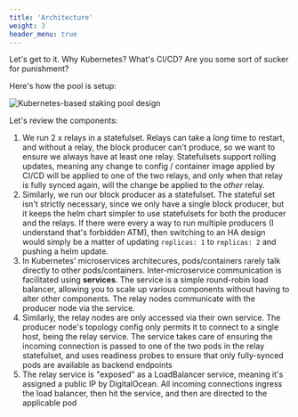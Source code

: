 ```yaml
---
title: 'Architecture'
weight: 3
header_menu: true
---
```

Let's get to it. Why Kubernetes? What's CI/CD? Are you some sort of sucker for punishment?

Here's how the pool is setup:

![Kubernetes-based staking pool design](images/ada-staking-pool-architecture.png)

Let's review the components:

1. We run 2 x relays in a statefulset. Relays can take a _long_ time to restart, and without a relay, the block producer can't produce, so we want to ensure we always have at least one relay. Statefulsets support rolling updates, meaning any change to config / container image applied by CI/CD will be applied to one of the two relays, and only when that relay is fully synced again, will the change be applied to the _other_ relay.
2. Similarly, we run our block producer as a statefulset. The stateful set isn't strictly necessary, since we only have a single block producer, but it keeps the helm chart simpler to use statefulsets for both the producer and the relays. If there were every a way to run multiple producers (I understand that's forbidden ATM), then switching to an HA design would simply be a matter of updating `replicas: 1` to `replicas: 2` and pushing a helm update.
3. In Kubernetes' microservices architecures, pods/containers rarely talk directly to other pods/containers. Inter-microservice communication is facilitated using **services**. The service is a simple round-robin load balancer, allowing you to scale up various components without having to alter other components. The relay nodes communicate with the producer node via the service. 
4. Similarly, the relay nodes are only accessed via their own service. The producer node's topology config only permits it to connect to a single host, being the relay service. The service takes care of ensuring the incoming connection is passed to one of the two pods in the relay statefulset, and uses readiness probes to ensure that only fully-synced pods are available as backend endpoints
5. The relay service is "exposed" as a LoadBalancer service, meaning it's assigned a public IP by DigitalOcean. All incoming connections ingress the load balancer, then hit the service, and then are directed to the applicable pod